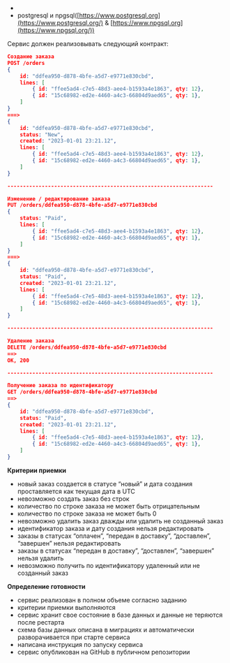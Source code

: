 - 
- postgresql и npgsql([https://www.postgresql.org](https://www.postgresql.org/) & [https://www.npgsql.org](https://www.npgsql.org/))

Сервис должен реализовывать следующий контракт:

```json
Создание заказа
POST /orders
{
	id: "ddfea950-d878-4bfe-a5d7-e9771e830cbd",
	lines: [
		{ id: "ffee5ad4-c7e5-48d3-aee4-b1593a4e1863", qty: 12},
		{ id: "15c68982-ed2e-4460-a4c3-66804d9aed65", qty: 1},
	]
}
===>
{
	id: "ddfea950-d878-4bfe-a5d7-e9771e830cbd",
	status: "New",
	created: "2023-01-01 23:21.12",
	lines: [
		{ id: "ffee5ad4-c7e5-48d3-aee4-b1593a4e1863", qty: 12},
		{ id: "15c68982-ed2e-4460-a4c3-66804d9aed65", qty: 1},
	]
}

------------------------------------------------------------------

Изменение / редактирование заказа
PUT /orders/ddfea950-d878-4bfe-a5d7-e9771e830cbd
{
	status: "Paid",
	lines: [
		{ id: "ffee5ad4-c7e5-48d3-aee4-b1593a4e1863", qty: 12},
		{ id: "15c68982-ed2e-4460-a4c3-66804d9aed65", qty: 1},
	]
}
===>
{
	id: "ddfea950-d878-4bfe-a5d7-e9771e830cbd",
	status: "Paid",
	created: "2023-01-01 23:21.12",
	lines: [
		{ id: "ffee5ad4-c7e5-48d3-aee4-b1593a4e1863", qty: 12},
		{ id: "15c68982-ed2e-4460-a4c3-66804d9aed65", qty: 1},
	]
}

------------------------------------------------------------------

Удаление заказа
DELETE /orders/ddfea950-d878-4bfe-a5d7-e9771e830cbd
==>
OK, 200

------------------------------------------------------------------

Получение заказа по идентификатору
GET /orders/ddfea950-d878-4bfe-a5d7-e9771e830cbd
==>
{
	id: "ddfea950-d878-4bfe-a5d7-e9771e830cbd",
	status: "Paid",
	created: "2023-01-01 23:21.12",
	lines: [
		{ id: "ffee5ad4-c7e5-48d3-aee4-b1593a4e1863", qty: 12},
		{ id: "15c68982-ed2e-4460-a4c3-66804d9aed65", qty: 1},
	]
}
```

**Критерии приемки**

- новый заказ создается в статусе “новый” и дата создания проставляется как текущая дата в UTC
- невозможно создать заказ без строк
- количество по строке заказа не может быть отрицательным
- количество по строке заказа не может быть 0
- невозможно удалить заказ дважды или удалить не созданный заказ
- идентификатор заказа и дату создания нельзя редактировать
- заказы в статусах “оплачен”, “передан в доставку”, “доставлен”, “завершен” нельзя редактировать
- заказы в статусах “передан в доставку”, “доставлен”, “завершен” нельзя удалить
- невозможно получить по идентификатору удаленный или не созданный заказ

**Определение готовности**

- сервис реализован в полном объеме согласно заданию
- критерии приемки выполняются
- сервис хранит свое состояние в базе данных и данные не теряются после рестарта
- схема базы данных описана в миграциях и автоматически разворачивается при старте сервиса
- написана инструкция по запуску сервиса
- сервис опубликован на GitHub в публичном репозитории

